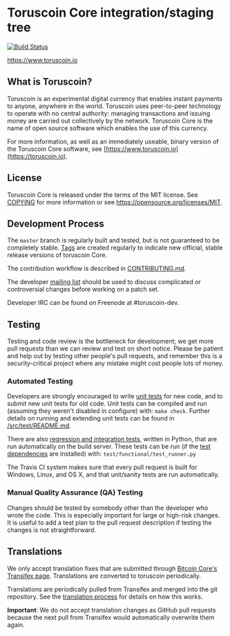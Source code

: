 Toruscoin Core integration/staging tree
=====================================

[![Build Status](https://travis-ci.org/toruscoin-project/toruscoin.svg?branch=master)](https://travis-ci.org/toruscoin-project/toruscoin)

https://www.toruscoin.io

What is Toruscoin?
----------------

Toruscoin is an experimental digital currency that enables instant payments to
anyone, anywhere in the world. Toruscoin uses peer-to-peer technology to operate
with no central authority: managing transactions and issuing money are carried
out collectively by the network. Toruscoin Core is the name of open source
software which enables the use of this currency.

For more information, as well as an immediately useable, binary version of
the Toruscoin Core software, see [https://www.toruscoin.io](https://toruscoin.io).

License
-------

Toruscoin Core is released under the terms of the MIT license. See [COPYING](COPYING) for more
information or see https://opensource.org/licenses/MIT.

Development Process
-------------------

The `master` branch is regularly built and tested, but is not guaranteed to be
completely stable. [Tags](https://github.com/toruscoin-project/toruscoin/tags) are created
regularly to indicate new official, stable release versions of toruscoin Core.

The contribution workflow is described in [CONTRIBUTING.md](CONTRIBUTING.md).

The developer [mailing list](https://groups.google.com/forum/#!forum/toruscoin-dev)
should be used to discuss complicated or controversial changes before working
on a patch set.

Developer IRC can be found on Freenode at #toruscoin-dev.

Testing
-------

Testing and code review is the bottleneck for development; we get more pull
requests than we can review and test on short notice. Please be patient and help out by testing
other people's pull requests, and remember this is a security-critical project where any mistake might cost people
lots of money.

### Automated Testing

Developers are strongly encouraged to write [unit tests](src/test/README.md) for new code, and to
submit new unit tests for old code. Unit tests can be compiled and run
(assuming they weren't disabled in configure) with: `make check`. Further details on running
and extending unit tests can be found in [/src/test/README.md](/src/test/README.md).

There are also [regression and integration tests](/test), written
in Python, that are run automatically on the build server.
These tests can be run (if the [test dependencies](/test) are installed) with: `test/functional/test_runner.py`

The Travis CI system makes sure that every pull request is built for Windows, Linux, and OS X, and that unit/sanity tests are run automatically.

### Manual Quality Assurance (QA) Testing

Changes should be tested by somebody other than the developer who wrote the
code. This is especially important for large or high-risk changes. It is useful
to add a test plan to the pull request description if testing the changes is
not straightforward.

Translations
------------

We only accept translation fixes that are submitted through [Bitcoin Core's Transifex page](https://www.transifex.com/projects/p/bitcoin/).
Translations are converted to toruscoin periodically.

Translations are periodically pulled from Transifex and merged into the git repository. See the
[translation process](doc/translation_process.md) for details on how this works.

**Important**: We do not accept translation changes as GitHub pull requests because the next
pull from Transifex would automatically overwrite them again.
